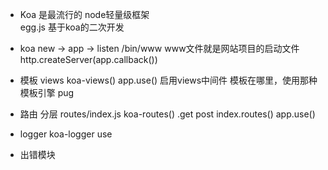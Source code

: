 - Koa 是最流行的  node轻量级框架  
  egg.js 基于koa的二次开发

- koa new -> app -> listen
  /bin/www 
  www文件就是网站项目的启动文件
  http.createServer(app.callback())

- 模板
  views
  koa-views()
  app.use() 启用views中间件
  模板在哪里，使用那种模板引擎 pug

- 路由   分层
  routes/index.js
  koa-routes()
  .get post 
  index.routes()
  app.use()

- logger
  koa-logger  use

- 出错模块